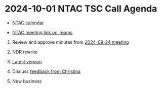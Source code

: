 # 2024-10-01 NTAC TSC Call Agenda

- [NTAC calendar](https://lists.oasis-open-projects.org/g/niemopen-ntactsc/calendar)

- [NTAC meeting link on Teams](https://dod.teams.microsoft.us/l/meetup-join/19%3adod%3ameeting_027b8f8cd305438fbb0a76a1e7896d97%40thread.v2/0?context=%7b%22Tid%22%3a%22102d0191-eeae-4761-b1cb-1a83e86ef445%22%2c%22Oid%22%3a%2270ae69c4-ba53-4071-b60d-68a8b321854e%22%7d)

1. Review and approve minutes from [2024-09-24 meeting](2024-09-24-minutes.md)
2. NDR rewrite
  1. [Latest version](https://github.com/niemopen/niem-naming-design-rules/blob/dev/ndr6src.md)
  2. Discuss [feedback from Christina](https://github.com/niemopen/niem-naming-design-rules/blob/dev/ndr-feedback.md)

3. New business
